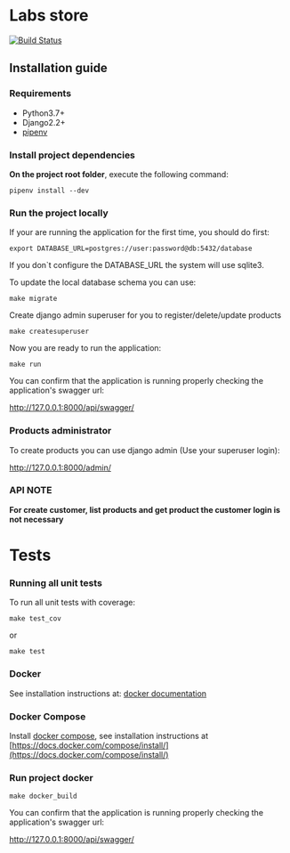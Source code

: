 # Labs store

[![Build Status](https://travis-ci.org/isouzasoares/labs-online-store.svg?branch=master)](https://travis-ci.org/isouzasoares/labs-online-store)

## Installation guide

### Requirements

* Python3.7+
* Django2.2+
* [pipenv](https://pipenv.kennethreitz.org/en/latest/)


### Install project dependencies

**On the project root folder**, execute the following command:

`pipenv install --dev`


### Run the project locally

If your are running the application for the first time, you should do first:

`export DATABASE_URL=postgres://user:password@db:5432/database`

If you don`t configure the DATABASE_URL the system will use sqlite3.


To update the local database schema you can use:

`make migrate`

Create django admin superuser for you to register/delete/update products 

`make createsuperuser`


Now you are ready to run the application:

`make run`

You can confirm that the application is running properly checking the application's swagger url:

http://127.0.0.1:8000/api/swagger/


### Products administrator

To create products you can use django admin (Use your superuser login):

http://127.0.0.1:8000/admin/


### API NOTE

**For create customer, list products and get product the customer login is not necessary**


# Tests

### Running all unit tests

To run all unit tests with coverage:

`make test_cov`

or 

`make test`


### Docker
See installation instructions at: [docker documentation](https://docs.docker.com/install/)

### Docker Compose
Install [docker compose](https://github.com/docker/compose), see installation
instructions at [https://docs.docker.com/compose/install/](https://docs.docker.com/compose/install/)

### Run project docker

`make docker_build`

You can confirm that the application is running properly checking the application's swagger url:

http://127.0.0.1:8000/api/swagger/



